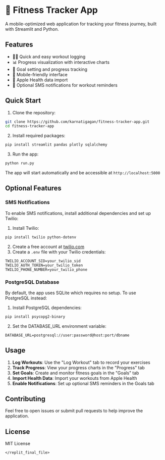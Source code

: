 # 📱 Fitness Tracker App

A mobile-optimized web application for tracking your fitness journey, built with Streamlit and Python.

## Features

- 🏃‍♂️ Quick and easy workout logging
- 📊 Progress visualization with interactive charts
- 🎯 Goal setting and progress tracking
- 📱 Mobile-friendly interface
- 🔄 Apple Health data import
- 📲 Optional SMS notifications for workout reminders

## Quick Start

1. Clone the repository:
```bash
git clone https://github.com/karnatigagan/fitness-tracker-app.git
cd fitness-tracker-app
```

2. Install required packages:
```bash
pip install streamlit pandas plotly sqlalchemy
```

3. Run the app:
```bash
python run.py
```

The app will start automatically and be accessible at `http://localhost:5000`

## Optional Features

### SMS Notifications
To enable SMS notifications, install additional dependencies and set up Twilio:

1. Install Twilio:
```bash
pip install twilio python-dotenv
```

2. Create a free account at [twilio.com](https://www.twilio.com)
3. Create a `.env` file with your Twilio credentials:
```
TWILIO_ACCOUNT_SID=your_twilio_sid
TWILIO_AUTH_TOKEN=your_twilio_token
TWILIO_PHONE_NUMBER=your_twilio_phone
```

### PostgreSQL Database
By default, the app uses SQLite which requires no setup. To use PostgreSQL instead:

1. Install PostgreSQL dependencies:
```bash
pip install psycopg2-binary
```

2. Set the DATABASE_URL environment variable:
```
DATABASE_URL=postgresql://user:password@host:port/dbname
```

## Usage

1. **Log Workouts**: Use the "Log Workout" tab to record your exercises
2. **Track Progress**: View your progress charts in the "Progress" tab
3. **Set Goals**: Create and monitor fitness goals in the "Goals" tab
4. **Import Health Data**: Import your workouts from Apple Health
5. **Enable Notifications**: Set up optional SMS reminders in the Goals tab

## Contributing

Feel free to open issues or submit pull requests to help improve the application.

## License

MIT License
```
</replit_final_file>